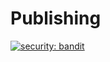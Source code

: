 # Publishing
[![security: bandit](https://img.shields.io/badge/security-bandit-yellow.svg)](https://github.com/PyCQA/bandit)
